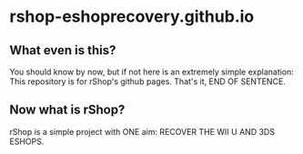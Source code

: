 # rshop-eshoprecovery.github.io
## What even is this?
You should know by now, but if not here is an extremely simple explanation:
This repository is for rShop's github pages. That's it, END OF SENTENCE.

## Now what is rShop?
rShop is a simple project with ONE aim: RECOVER THE WII U AND 3DS ESHOPS.
